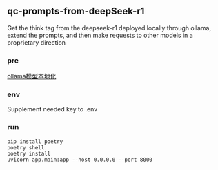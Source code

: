 ## qc-prompts-from-deepSeek-r1 
Get the think tag from the deepseek-r1 deployed locally through ollama,   
extend the prompts, and then make requests to other models in a proprietary direction 

### pre
[ollama模型本地化]([https://mp.weixin.qq.com/cgi-bin/appmsg?begin=0&count=10&type=77&action=list_card&token=881712427&lang=zh_CN](https://mp.weixin.qq.com/s/UJjOK8Tkzp8q7_Bs7b4uzg))

### env

Supplement needed key to .env

### run
```
pip install poetry  
poetry shell
poetry install  
uvicorn app.main:app --host 0.0.0.0 --port 8000
```

